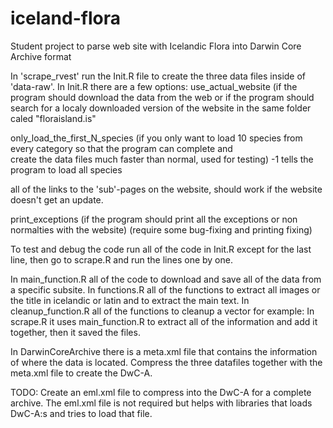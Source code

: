 # iceland-flora
Student project to parse web site with Icelandic Flora into Darwin Core Archive format

In 'scrape_rvest' run the Init.R file to create the three data files inside of 'data-raw'. 
In Init.R there are a few options:
  use_actual_website (if the program should download the data from the web or if the program should search for a localy downloaded
  version of the website in the same folder caled "floraisland.is"
 
  only_load_the_first_N_species (if you only want to load 10 species from every category so that the program can complete and    
  create the data files much faster than normal, used for testing)
  -1 tells the program to load all species
  
  all of the links to the 'sub'-pages on the website, should work if the website doesn't get an update.
  
  print_exceptions (if the program should print all the exceptions or non normalties with the website) (require some bug-fixing and 
  printing fixing)
  
  To test and debug the code run all of the code in Init.R except for the last line, then go to scrape.R and run the lines one by 
  one.
  
In main_function.R all of the code to download and save all of the data from a specific subsite.
In functions.R all of the functions to extract all images or the title in icelandic or latin and to extract the main text.
In cleanup_function.R all of the functions to cleanup a vector for example:
In scrape.R it uses main_function.R to extract all of the information and add it together, then it saved the files.
  
In DarwinCoreArchive there is a meta.xml file that contains the information of where the data is located.
Compress the three datafiles together with the meta.xml file to create the DwC-A.

TODO: Create an eml.xml file to compress into the DwC-A for a complete archive.
The eml.xml file is not required but helps with libraries that loads DwC-A:s and tries to load that file.
